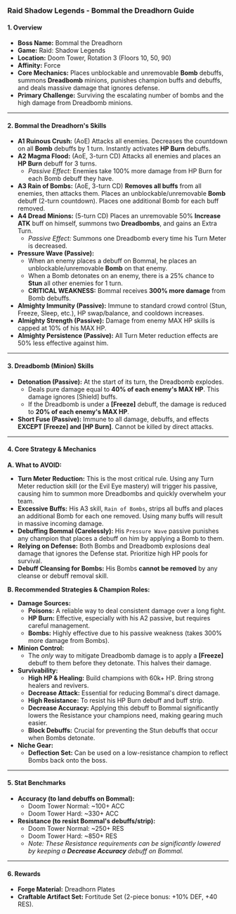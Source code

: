 ### **Raid Shadow Legends - Bommal the Dreadhorn Guide**

#### **1. Overview**

*   **Boss Name:** Bommal the Dreadhorn
*   **Game:** Raid: Shadow Legends
*   **Location:** Doom Tower, Rotation 3 (Floors 10, 50, 90)
*   **Affinity:** Force
*   **Core Mechanics:** Places unblockable and unremovable **Bomb** debuffs, summons **Dreadbomb** minions, punishes champion buffs and debuffs, and deals massive damage that ignores defense.
*   **Primary Challenge:** Surviving the escalating number of bombs and the high damage from Dreadbomb minions.

---

#### **2. Bommal the Dreadhorn's Skills**

*   **A1 Ruinous Crush:** (AoE) Attacks all enemies. Decreases the countdown on all **Bomb** debuffs by 1 turn. Instantly activates **HP Burn** debuffs.
*   **A2 Magma Flood:** (AoE, 3-turn CD) Attacks all enemies and places an **HP Burn** debuff for 3 turns.
    *   *Passive Effect:* Enemies take 100% more damage from HP Burn for each Bomb debuff they have.
*   **A3 Rain of Bombs:** (AoE, 3-turn CD) **Removes all buffs** from all enemies, then attacks them. Places an unblockable/unremovable **Bomb** debuff (2-turn countdown). Places one additional Bomb for each buff removed.
*   **A4 Dread Minions:** (5-turn CD) Places an unremovable 50% **Increase ATK** buff on himself, summons two **Dreadbombs**, and gains an Extra Turn.
    *   *Passive Effect:* Summons one Dreadbomb every time his Turn Meter is decreased.
*   **Pressure Wave (Passive):**
    *   When an enemy places a debuff on Bommal, he places an unblockable/unremovable **Bomb** on that enemy.
    *   When a Bomb detonates on an enemy, there is a 25% chance to **Stun** all other enemies for 1 turn.
    *   **CRITICAL WEAKNESS:** Bommal receives **300% more damage** from Bomb debuffs.
*   **Almighty Immunity (Passive):** Immune to standard crowd control (Stun, Freeze, Sleep, etc.), HP swap/balance, and cooldown increases.
*   **Almighty Strength (Passive):** Damage from enemy MAX HP skills is capped at 10% of his MAX HP.
*   **Almighty Persistence (Passive):** All Turn Meter reduction effects are 50% less effective against him.

---

#### **3. Dreadbomb (Minion) Skills**

*   **Detonation (Passive):** At the start of its turn, the Dreadbomb explodes.
    *   Deals pure damage equal to **40% of each enemy's MAX HP**. This damage ignores [Shield] buffs.
    *   If the Dreadbomb is under a **[Freeze]** debuff, the damage is reduced to **20% of each enemy's MAX HP**.
*   **Short Fuse (Passive):** Immune to all damage, debuffs, and effects **EXCEPT [Freeze] and [HP Burn]**. Cannot be killed by direct attacks.

---

#### **4. Core Strategy & Mechanics**

**A. What to AVOID:**

*   **Turn Meter Reduction:** This is the most critical rule. Using any Turn Meter reduction skill (or the Evil Eye mastery) will trigger his passive, causing him to summon more Dreadbombs and quickly overwhelm your team.
*   **Excessive Buffs:** His A3 skill, `Rain of Bombs`, strips all buffs and places an additional Bomb for each one removed. Using many buffs will result in massive incoming damage.
*   **Debuffing Bommal (Carelessly):** His `Pressure Wave` passive punishes any champion that places a debuff on him by applying a Bomb to them.
*   **Relying on Defense:** Both Bombs and Dreadbomb explosions deal damage that ignores the Defense stat. Prioritize high HP pools for survival.
*   **Debuff Cleansing for Bombs:** His Bombs **cannot be removed** by any cleanse or debuff removal skill.

**B. Recommended Strategies & Champion Roles:**

*   **Damage Sources:**
    *   **Poisons:** A reliable way to deal consistent damage over a long fight.
    *   **HP Burn:** Effective, especially with his A2 passive, but requires careful management.
    *   **Bombs:** Highly effective due to his passive weakness (takes 300% more damage from Bombs).
*   **Minion Control:**
    *   The *only* way to mitigate Dreadbomb damage is to apply a **[Freeze]** debuff to them before they detonate. This halves their damage.
*   **Survivability:**
    *   **High HP & Healing:** Build champions with 60k+ HP. Bring strong healers and revivers.
    *   **Decrease Attack:** Essential for reducing Bommal's direct damage.
    *   **High Resistance:** To resist his HP Burn debuff and buff strip.
    *   **Decrease Accuracy:** Applying this debuff to Bommal significantly lowers the Resistance your champions need, making gearing much easier.
    *   **Block Debuffs:** Crucial for preventing the Stun debuffs that occur when Bombs detonate.
*   **Niche Gear:**
    *   **Deflection Set:** Can be used on a low-resistance champion to reflect Bombs back onto the boss.

---

#### **5. Stat Benchmarks**

*   **Accuracy (to land debuffs on Bommal):**
    *   Doom Tower Normal: ~100+ ACC
    *   Doom Tower Hard: ~330+ ACC
*   **Resistance (to resist Bommal's debuffs/strip):**
    *   Doom Tower Normal: ~250+ RES
    *   Doom Tower Hard: ~850+ RES
    *   *Note: These Resistance requirements can be significantly lowered by keeping a **Decrease Accuracy** debuff on Bommal.*

---

#### **6. Rewards**

*   **Forge Material:** Dreadhorn Plates
*   **Craftable Artifact Set:** Fortitude Set (2-piece bonus: +10% DEF, +40 RES).